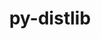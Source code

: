 ---
title: "py-distlib"
layout: cache
categories: [package, develop-2025-07-13]
meta: {"compilers": ["gcc@11.4.0", "gcc@13.2.0"], "num_specs": 4, "num_specs_by_stack": {"e4s": 2, "ml-linux-x86_64-rocm": 2, "root": 4}, "oss": ["ubuntu22.04", "ubuntu24.04"], "platforms": ["linux"], "stacks": ["e4s", "ml-linux-x86_64-rocm", "root"], "targets": ["x86_64_v3"], "versions": ["0.3.9"]}
spec_details: [{"compiler": "gcc@13.2.0", "hash": "cnr3lpjfiyq5oojsmoeaz2f2yxbinma2", "os": "ubuntu24.04", "platform": "linux", "size": "-", "stacks": ["ml-linux-x86_64-rocm", "root"], "target": "x86_64_v3", "variants": ["build_system=python_pip"], "versions": ["0.3.9"]}, {"compiler": "gcc@11.4.0", "hash": "homb3l6bfecks2lytgtvjuzyqmi6np7f", "os": "ubuntu22.04", "platform": "linux", "size": "-", "stacks": ["e4s", "root"], "target": "x86_64_v3", "variants": ["build_system=python_pip"], "versions": ["0.3.9"]}, {"compiler": "gcc@13.2.0", "hash": "ivdwunl7ex3hqpz5g4ijl4o7vqt7yy6h", "os": "ubuntu24.04", "platform": "linux", "size": "-", "stacks": ["ml-linux-x86_64-rocm", "root"], "target": "x86_64_v3", "variants": ["build_system=python_pip"], "versions": ["0.3.9"]}, {"compiler": "gcc@11.4.0", "hash": "jyuno7rp57buqjbhl3ydjjugfcvijya3", "os": "ubuntu22.04", "platform": "linux", "size": "-", "stacks": ["e4s", "root"], "target": "x86_64_v3", "variants": ["build_system=python_pip"], "versions": ["0.3.9"]}]
---